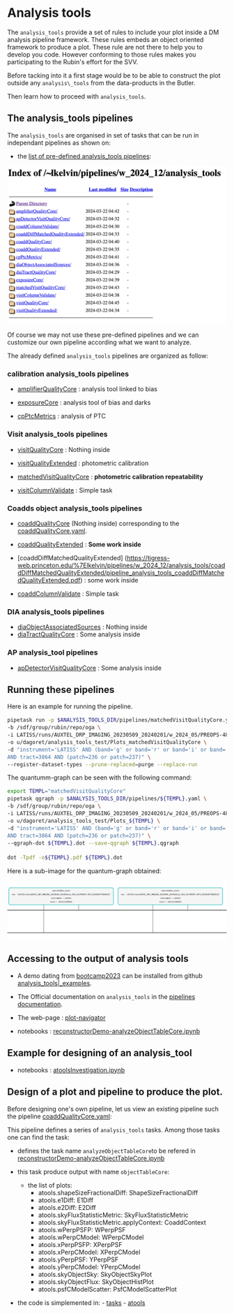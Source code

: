 # Analysis tools


The ``analysis_tools`` provide a set of rules to include your plot inside a DM analysis pipeline framework.
These rules embeds an object oriented framework to produce a plot.
These rule are not there to help you to develop you code. However conforming to those rules makes you participating to the Rubin's effort for the SVV.

Before tacking into it a first stage would be to be able to construct the plot outside any ``analysis\_tools`` from the data-products in the Butler.

Then learn how to proceed with ``analysis_tools``.


## The analysis_tools pipelines


The ``analysis_tools`` are organised in set of tasks that can be run in independant pipelines as shown on:

- the [list of pre-defined analysis_tools pipelines](https://tigress-web.princeton.edu/~lkelvin/pipelines/w_2024_12/analysis_tools/):


<img src="./Figs/AnalysisToolsPipelines.png" width="600"> 

Of course we may not use these pre-defined pipelines and we can customize our own pipeline according what we want to analyze.


The already defined ``analysis_tools`` pipelines are organized as follow:


### calibration analysis_tools pipelines

- [amplifierQualityCore](https://tigress-web.princeton.edu/%7Elkelvin/pipelines/w_2024_12/analysis_tools/amplifierQualityCore/pipeline_analysis_tools_amplifierQualityCore.pdf) : analysis tool linked to bias

- [exposureCore](https://tigress-web.princeton.edu/%7Elkelvin/pipelines/w_2024_12/analysis_tools/exposureCore/pipeline_analysis_tools_exposureCore.pdf) : analysis tool of bias and darks

- [cpPtcMetrics](https://tigress-web.princeton.edu/%7Elkelvin/pipelines/w_2024_12/analysis_tools/cpPtcMetrics/pipeline_analysis_tools_cpPtcMetrics.pdf) : analysis of PTC

 

### Visit analysis_tools pipelines

- [visitQualityCore](https://tigress-web.princeton.edu/%7Elkelvin/pipelines/w_2024_12/analysis_tools/visitQualityCore/pipeline_analysis_tools_visitQualityCore.pdf) : Nothing inside

- [visitQualityExtended](https://tigress-web.princeton.edu/%7Elkelvin/pipelines/w_2024_12/analysis_tools/visitQualityExtended/pipeline_analysis_tools_visitQualityExtended.pdf) : photometric calibration

- [matchedVisitQualityCore](https://tigress-web.princeton.edu/%7Elkelvin/pipelines/w_2024_12/analysis_tools/matchedVisitQualityCore/pipeline_analysis_tools_matchedVisitQualityCore.pdf) : **photometric calibration repeatability**
 
- [visitColumnValidate](https://tigress-web.princeton.edu/%7Elkelvin/pipelines/w_2024_12/analysis_tools/visitColumnValidate/pipeline_analysis_tools_visitColumnValidate.pdf) : Simple task

	 
### Coadds object analysis_tools pipelines
	 
 
- [coaddQualityCore](https://tigress-web.princeton.edu/%7Elkelvin/pipelines/w_2024_12/analysis_tools/coaddQualityCore/pipeline_analysis_tools_coaddQualityCore.pdf) (Nothing inside) corresponding to the [coaddQualityCore.yaml](https://github.com/lsst/analysis_tools/blob/main/pipelines/coaddQualityCore.yaml). 
	 
- [coaddQualityExtended](https://tigress-web.princeton.edu/%7Elkelvin/pipelines/w_2024_12/analysis_tools/coaddQualityExtended/pipeline_analysis_tools_coaddQualityExtended.pdf) : **Some work inside**


- [coaddDiffMatchedQualityExtended]	 (https://tigress-web.princeton.edu/%7Elkelvin/pipelines/w_2024_12/analysis_tools/coaddDiffMatchedQualityExtended/pipeline_analysis_tools_coaddDiffMatchedQualityExtended.pdf) : some work inside	

- [coaddColumnValidate](https://tigress-web.princeton.edu/%7Elkelvin/pipelines/w_2024_12/analysis_tools/coaddColumnValidate/pipeline_analysis_tools_coaddColumnValidate.pdf) : Simple task
 	 
 
### DIA analysis_tools pipelines

- [diaObjectAssociatedSources](https://tigress-web.princeton.edu/%7Elkelvin/pipelines/w_2024_12/analysis_tools/diaObjectAssociatedSources/pipeline_analysis_tools_diaObjectAssociatedSources.pdf) : Nothing inside
- [diaTractQualityCore](https://tigress-web.princeton.edu/%7Elkelvin/pipelines/w_2024_12/analysis_tools/diaTractQualityCore/pipeline_analysis_tools_diaTractQualityCore.pdf) : Some analysis inside	

### AP analysis_tool pipelines


- [apDetectorVisitQualityCore](https://tigress-web.princeton.edu/%7Elkelvin/pipelines/w_2024_12/analysis_tools/apDetectorVisitQualityCore/pipeline_analysis_tools_apDetectorVisitQualityCore.pdf) : Some analysis inside





## Running these pipelines

Here is an example for running the pipeline.

```bash
pipetask run -p $ANALYSIS_TOOLS_DIR/pipelines/matchedVisitQualityCore.yaml \
-b /sdf/group/rubin/repo/oga \
-i LATISS/runs/AUXTEL_DRP_IMAGING_20230509_20240201/w_2024_05/PREOPS-4871 \
-o u/dagoret/analysis_tools_test/Plots_matchedVisitQualityCore \
-d "instrument='LATISS' AND (band='g' or band='r' or band='i' or band='z' or band='y') AND skymap='latiss_v1' \
AND tract=3864 AND (patch=236 or patch=237)" \
--register-dataset-types --prune-replaced=purge --replace-run
```

The quantumm-graph can be seen with the following command:

```bash
export TEMPL="matchedVisitQualityCore"
pipetask qgraph -p $ANALYSIS_TOOLS_DIR/pipelines/${TEMPL}.yaml \
-b /sdf/group/rubin/repo/oga \
-i LATISS/runs/AUXTEL_DRP_IMAGING_20230509_20240201/w_2024_05/PREOPS-4871 \
-o u/dagoret/analysis_tools_test/Plots_${TEMPL} \
-d "instrument='LATISS' AND (band='g' or band='r' or band='i' or band='z' or band='y') AND skymap='latiss_v1' \
AND tract=3864 AND (patch=236 or patch=237)" \
--qgraph-dot ${TEMPL}.dot --save-qgraph ${TEMPL}.qgraph

dot -Tpdf -o${TEMPL}.pdf ${TEMPL}.dot
```

Here is  a sub-image for the quantum-graph obtained:

<img src="./Figs/QG-matchedVisitQuality.png" width=600>


## Accessing to the output of analysis tools

- A demo dating from [bootcamp2023](https://confluence.lsstcorp.org/display/DM/May+2023+Commissioning+Science+Validation+Bootcamp) can be installed from github [analysis\_tools|_examples](https://github.com/lsst-dm/analysis_tools_examples).


- The Official documentation on ``analysis_tools`` in the [pipelines documentation](https://pipelines.lsst.io/v/daily/modules/lsst.analysis.tools/index.html).


- The web-page : [plot-navigator](https://usdf-rsp.slac.stanford.edu/plot-navigator/dashboard_gen3) 

- notebooks : [reconstructorDemo-analyzeObjectTableCore.ipynb](notebooks/reconstructorDemo-analyzeObjectTableCore.ipynb)



## Example for designing of an analysis_tool

- notebooks : [atoolsInvestigation.ipynb](notebooks/atoolsInvestigation.ipynb)




## Design of a plot and pipeline to produce the plot.




Before designing one's own pipeline, let us view an existing pipeline such the pipeline [coaddQualityCore.yaml](https://github.com/lsst/analysis_tools/blob/main/pipelines/coaddQualityCore.yaml):

This pipeline defines a series of ``analysis_tools`` tasks. Among those tasks one can find the task:
 
- defines the task name ``analyzeObjectTableCore``to be refered in [reconstructorDemo-analyzeObjectTableCore.ipynb](notebooks/reconstructorDemo-analyzeObjectTableCore.ipynb)
- this task produce output with name ``objectTableCore``:


	- the list of plots:
		-  	atools.shapeSizeFractionalDiff: ShapeSizeFractionalDiff
      	-  atools.e1Diff: E1Diff
       -  atools.e2Diff: E2Diff
       -  atools.skyFluxStatisticMetric: SkyFluxStatisticMetric
       -  atools.skyFluxStatisticMetric.applyContext: CoaddContext
       -  atools.wPerpPSFP: WPerpPSF
       -  atools.wPerpCModel: WPerpCModel
       -  atools.xPerpPSFP: XPerpPSF
       -  atools.xPerpCModel: XPerpCModel
       -  atools.yPerpPSF: YPerpPSF
       -  atools.yPerpCModel: YPerpCModel
       -  atools.skyObjectSky: SkyObjectSkyPlot
       -  atools.skyObjectFlux: SkyObjectHistPlot
       -  atools.psfCModelScatter: PsfCModelScatterPlot




 - the code is simplemented in:
 		- [tasks](https://github.com/lsst/analysis_tools/tree/main/python/lsst/analysis/tools/tasks) 
 		- [atools](https://github.com/lsst/analysis_tools/tree/main/python/lsst/analysis/tools/atools)		


